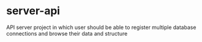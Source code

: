 # server-api
API server project in which user should be able to register multiple database connections and browse their data and structure
